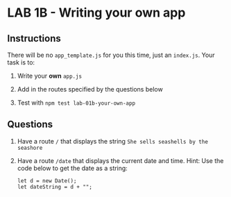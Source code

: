 # LAB 1B - Writing your own app

## Instructions
There will be no `app_template.js` for you this time, just an `index.js`. Your task is to:

1. Write your **own** `app.js`

2. Add in the routes specified by the questions below

3. Test with `npm test lab-01b-your-own-app`

## Questions

1. Have a route `/` that displays the string `She sells seashells by the seashore`

2. Have a route `/date` that displays the current date and time. Hint: Use the code below
to get the date as a string:

   ```
   let d = new Date();
   let dateString = d + "";
   ```

